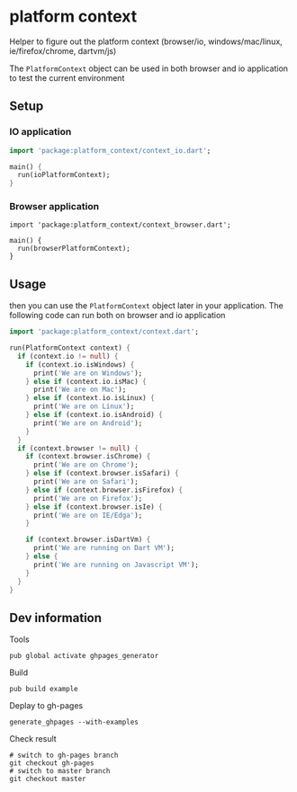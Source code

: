 # platform context

Helper to figure out the platform context (browser/io, windows/mac/linux, ie/firefox/chrome, dartvm/js)

The `PlatformContext` object can be used in both browser and io application to test the current environment

## Setup

### IO application

```dart
import 'package:platform_context/context_io.dart';

main() {
  run(ioPlatformContext);
}
```

### Browser application

```
import 'package:platform_context/context_browser.dart';

main() {
  run(browserPlatformContext);
}
```

## Usage

then you can use the `PlatformContext` object later in your application. The following code can run both on browser and 
io application

```dart
import 'package:platform_context/context.dart';

run(PlatformContext context) {
  if (context.io != null) {
    if (context.io.isWindows) {
      print('We are on Windows');
    } else if (context.io.isMac) {
      print('We are on Mac');
    } else if (context.io.isLinux) {
      print('We are on Linux');
    } else if (context.io.isAndroid) {
      print('We are on Android');
    }
  }
  if (context.browser != null) {
    if (context.browser.isChrome) {
      print('We are on Chrome');
    } else if (context.browser.isSafari) {
      print('We are on Safari');
    } else if (context.browser.isFirefox) {
      print('We are on Firefox');
    } else if (context.browser.isIe) {
      print('We are on IE/Edga');
    }

    if (context.browser.isDartVm) {
      print('We are running on Dart VM');
    } else {
      print('We are running on Javascript VM');
    }
  }
}
```

## Dev information


Tools

```
pub global activate ghpages_generator
```

Build

```
pub build example
```

Deplay to gh-pages

```
generate_ghpages --with-examples
```

Check result

```
# switch to gh-pages branch
git checkout gh-pages
# switch to master branch
git checkout master
```